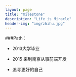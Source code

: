 ```yaml
---
layout: page
title: "milestone"
description: "Life is Miracle"
header-img: "img/zhihu.jpg"
---
```



###Path：


- 2013大学毕业

- 2015 来到南京从事前端开发

- 追寻更好的自己






